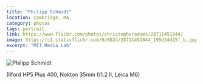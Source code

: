```yaml
---
title: "Philipp Schmidt"
location: Cambridge, MA
category: photos
tags: portrait
link: https://www.flickr.com/photos/christopheradams/28711451844/
image: https://c1.staticflickr.com/9/8024/28711451844_195d34d15f_b.jpg
excerpt: "MIT Media Lab"
---
```


![Philipp Schmidt](https://c1.staticflickr.com/9/8024/28711451844_195d34d15f_b.jpg)

(Ilford HP5 Plus 400, Nokton 35mm f/1.2 II, Leica M6)

